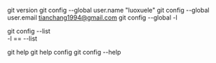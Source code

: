 git version
git config --global user.name "luoxuele"
git config --global user.email tianchang1994@gmail.com
git config --global -l

git config --list  
-l == --list

git help
git help config     git config --help


